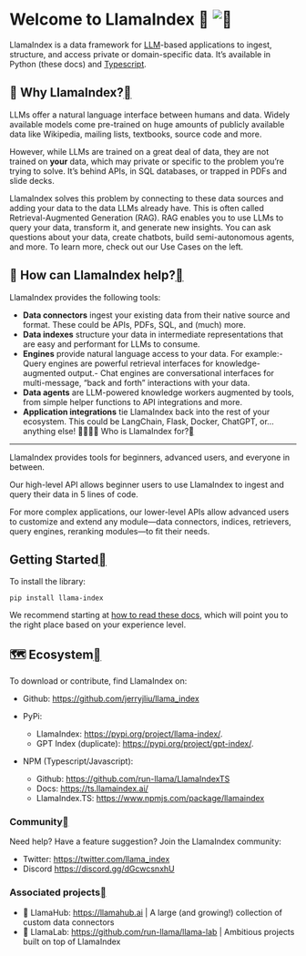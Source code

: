 Welcome to LlamaIndex 🦙 ![](#welcome-to-llamaindex "Permalink to this heading")
================================================================================

LlamaIndex is a data framework for [LLM](https://en.wikipedia.org/wiki/Large_language_model)-based applications to ingest, structure, and access private or domain-specific data. It’s available in Python (these docs) and [Typescript](https://ts.llamaindex.ai/).

🚀 Why LlamaIndex?[](#why-llamaindex "Permalink to this heading")
-----------------------------------------------------------------

LLMs offer a natural language interface between humans and data. Widely available models come pre-trained on huge amounts of publicly available data like Wikipedia, mailing lists, textbooks, source code and more.

However, while LLMs are trained on a great deal of data, they are not trained on **your** data, which may private or specific to the problem you’re trying to solve. It’s behind APIs, in SQL databases, or trapped in PDFs and slide decks.

LlamaIndex solves this problem by connecting to these data sources and adding your data to the data LLMs already have. This is often called Retrieval-Augmented Generation (RAG). RAG enables you to use LLMs to query your data, transform it, and generate new insights. You can ask questions about your data, create chatbots, build semi-autonomous agents, and more. To learn more, check out our Use Cases on the left.

🦙 How can LlamaIndex help?[](#how-can-llamaindex-help "Permalink to this heading")
-----------------------------------------------------------------------------------

LlamaIndex provides the following tools:

* **Data connectors** ingest your existing data from their native source and format. These could be APIs, PDFs, SQL, and (much) more.
* **Data indexes** structure your data in intermediate representations that are easy and performant for LLMs to consume.
* **Engines** provide natural language access to your data. For example:- Query engines are powerful retrieval interfaces for knowledge-augmented output.- Chat engines are conversational interfaces for multi-message, “back and forth” interactions with your data.
* **Data agents** are LLM-powered knowledge workers augmented by tools, from simple helper functions to API integrations and more.
* **Application integrations** tie LlamaIndex back into the rest of your ecosystem. This could be LangChain, Flask, Docker, ChatGPT, or… anything else!
👨‍👩‍👧‍👦 Who is LlamaIndex for?[](#who-is-llamaindex-for "Permalink to this heading")
-------------------------------------------------------------------------------------

LlamaIndex provides tools for beginners, advanced users, and everyone in between.

Our high-level API allows beginner users to use LlamaIndex to ingest and query their data in 5 lines of code.

For more complex applications, our lower-level APIs allow advanced users to customize and extend any module—data connectors, indices, retrievers, query engines, reranking modules—to fit their needs.

Getting Started[](#getting-started "Permalink to this heading")
----------------------------------------------------------------

To install the library:

`pip install llama-index`

We recommend starting at [how to read these docs](/getting_started/reading.html), which will point you to the right place based on your experience level.

🗺️ Ecosystem[](#ecosystem "Permalink to this heading")
-------------------------------------------------------

To download or contribute, find LlamaIndex on:

* Github: <https://github.com/jerryjliu/llama_index>
* PyPi:


	+ LlamaIndex: <https://pypi.org/project/llama-index/>.
	+ GPT Index (duplicate): <https://pypi.org/project/gpt-index/>.
* NPM (Typescript/Javascript):
	+ Github: <https://github.com/run-llama/LlamaIndexTS>
	+ Docs: <https://ts.llamaindex.ai/>
	+ LlamaIndex.TS: <https://www.npmjs.com/package/llamaindex>

### Community[](#community "Permalink to this heading")

Need help? Have a feature suggestion? Join the LlamaIndex community:

* Twitter: <https://twitter.com/llama_index>
* Discord <https://discord.gg/dGcwcsnxhU>
### Associated projects[](#associated-projects "Permalink to this heading")

* 🏡 LlamaHub: <https://llamahub.ai> | A large (and growing!) collection of custom data connectors
* 🧪 LlamaLab: <https://github.com/run-llama/llama-lab> | Ambitious projects built on top of LlamaIndex


